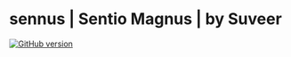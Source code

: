 # sennus | Sentio Magnus | by Suveer

[![GitHub version](https://badge.fury.io/gh/cla1rvoyant%2Fcla1rvoyant.github.io.svg)](https://badge.fury.io/gh/cla1rvoyant%2Fcla1rvoyant.github.io)
